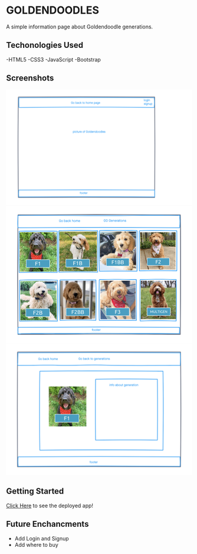 # GOLDENDOODLES

A simple information page about Goldendoodle generations.

## Techonologies Used

-HTML5
-CSS3
-JavaScript
-Bootstrap



## Screenshots
![wireframe1](./imgs/Goldendoodles-Wireframe-HomePage.png)
![wireframe2](./imgs/Gooldendoodle-Wireframe-Generations.png)
![wireframe3](./imgs/Goldendoodle-Wireframe-Selection.png)

## Getting Started

[Click Here]() to see the deployed app!

## Future Enchancments
- Add Login and Signup
- Add where to buy
